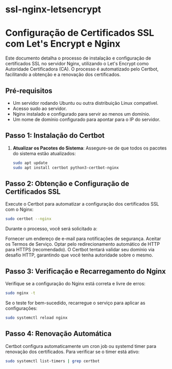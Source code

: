 # ssl-nginx-letsencrypt

# Configuração de Certificados SSL com Let's Encrypt e Nginx

Este documento detalha o processo de instalação e configuração de certificados SSL no servidor Nginx, utilizando o Let's Encrypt como Autoridade Certificadora (CA). O processo é automatizado pelo Certbot, facilitando a obtenção e a renovação dos certificados.

## Pré-requisitos

- Um servidor rodando Ubuntu ou outra distribuição Linux compatível.
- Acesso sudo ao servidor.
- Nginx instalado e configurado para servir ao menos um domínio.
- Um nome de domínio configurado para apontar para o IP do servidor.

## Passo 1: Instalação do Certbot

1. **Atualizar os Pacotes do Sistema**:
   Assegure-se de que todos os pacotes do sistema estão atualizados:
   ```bash
   sudo apt update
   sudo apt install certbot python3-certbot-nginx
   ```

## Passo 2: Obtenção e Configuração de Certificados SSL
Execute o Certbot para automatizar a configuração dos certificados SSL com o Nginx:
```bash
sudo certbot --nginx
```
Durante o processo, você será solicitado a:

Fornecer um endereço de e-mail para notificações de segurança.
Aceitar os Termos de Serviço.
Optar pelo redirecionamento automático de HTTP para HTTPS (recomendado).
O Certbot tentará validar seu domínio via desafio HTTP, garantindo que você tenha autoridade sobre o mesmo.

## Passo 3: Verificação e Recarregamento do Nginx
Verifique se a configuração do Nginx está correta e livre de erros:
```bash
sudo nginx -t
```
Se o teste for bem-sucedido, recarregue o serviço para aplicar as configurações:
```bash
sudo systemctl reload nginx
```

## Passo 4: Renovação Automática
Certbot configura automaticamente um cron job ou systemd timer para renovação dos certificados. Para verificar se o timer está ativo:
```bash
sudo systemctl list-timers | grep certbot
```




